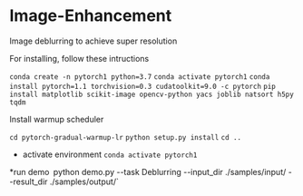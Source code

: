 # Image-Enhancement
Image deblurring to achieve super resolution

For installing, follow these intructions

`conda create -n pytorch1 python=3.7`
`conda activate pytorch1`
`conda install pytorch=1.1 torchvision=0.3 cudatoolkit=9.0 -c pytorch`
`pip install matplotlib scikit-image opencv-python yacs joblib natsort h5py tqdm`

Install warmup scheduler

`cd pytorch-gradual-warmup-lr`
`python setup.py install`
`cd ..`


* activate environment
`conda activate pytorch1`

*run demo`
`python demo.py --task Deblurring --input_dir ./samples/input/ --result_dir ./samples/output/`